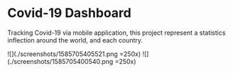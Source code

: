 # Covid-19 Dashboard

Tracking Covid-19 via mobile application, this project represent a statistics inflection around the world, and each country.

![](./screenshots/1585705405521.png =250x)
![](./screenshots/1585705400540.png =250x)
